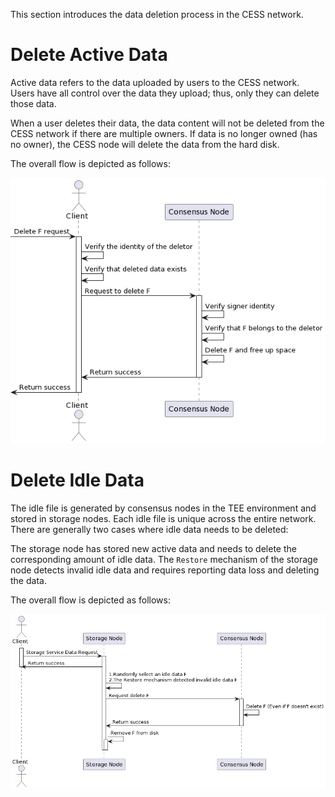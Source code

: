 This section introduces the data deletion process in the CESS network.

# Delete Active Data

Active data refers to the data uploaded by users to the CESS network. Users have all control over the data they upload; thus, only they can delete those data.

When a user deletes their data, the data content will not be deleted from the CESS network if there are multiple owners. If data is no longer owned (has no owner), the CESS node will delete the data from the hard disk.

The overall flow is depicted as follows:

![Delete Active Data](../../assets/ref/data-lifecycle/delete-active-data.png)

# Delete Idle Data

The idle file is generated by consensus nodes in the TEE environment and stored in storage nodes. Each idle file is unique across the entire network. There are generally two cases where idle data needs to be deleted:

The storage node has stored new active data and needs to delete the corresponding amount of idle data.
The `Restore` mechanism of the storage node detects invalid idle data and requires reporting data loss and deleting the data.

The overall flow is depicted as follows:

![Delete Idle Data](../../assets/ref/data-lifecycle/delete-idle-data.png)
